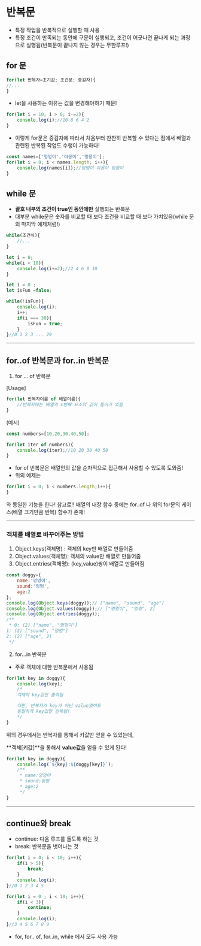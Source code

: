 # 반복문

- 특정 작업을 반복적으로 실행할 때 사용
- 특정 조건이 만족되는 동안에 구문이 실행되고, 조건이 어긋나면 끝나게 되는 과정으로 실행됨(반복문이 끝나지 않는 경우는 무한루프!)

## for 문

```jsx
for(let 반복자=초기값; 조건문; 증감자){
//...
}
```

- let을 사용하는 이유는 값을 변경해야하기 때문!

```jsx
for(let i = 10; i > 0; i-=2){
    console.log(i);//10 8 6 4 2
}
```

- 이렇게 for문은 증감자에 따라서 처음부터 찬찬히 반복할 수 있다는 점에서 배열과 관련된 반복된 작업도 수행이 가능하다!

```jsx
const names=['멍멍이','야옹이','멍뭉이'];
for(let i = 0; i < names.length; i++){
    console.log(names[i]);//멍멍이 야옹이 멍뭉이
}
```

## while 문

- **괄호 내부의 조건이 true인 동안에만** 실행되는 반복문
- 대부분 while문은 숫자를 비교할 때 보다 조건을 비교할 때 보다 가치있음(while 문의 마지막 예제처럼!)

```jsx
while(조건식){
	//...
}
```

```jsx
let i = 0;
while(i < 10){
    console.log(i+=2);//2 4 6 8 10
}
```

```jsx
let i = 0 ;
let isFun =false;

while(!isFun){
    console.log(i);
    i++;
    if(i === 30){
        isFun = true;
    }
}//0 1 2 3 ... 29
```

---

## for..of 반복문과 for..in 반복문

1. for ... of  반복문

[Usage]

```jsx
for(let 반복자이름 of 배열이름){
	//반복자에는 배열의 x번째 요소의 값이 들어가 있음
}
```

(예시)

```jsx
const numbers=[10,20,30,40,50];

for(let iter of numbers){
    console.log(iter);//10 20 30 40 50
}
```

- for of 반복문은 배열안의 값을 순차적으로 접근해서 사용할 수 있도록 도와줌!
- 위의 예제는

```jsx
for(let i = 0; i < numbers.length;i++){
}
```

와 동일한 기능을 한다! 참고로!! 배열의 내장 함수 중에는 for..of 나 위의 for문의 케이스(배열 크기만큼 반복) 함수가 존재!

---

### 객체를 배열로 바꾸어주는 방법

1. Object.keys(객체명) : 객체의 key만 배열로 만들어줌
2. Object.values(객체명): 객체의 value만 배열로 만들어줌
3. Object.entries(객체명): (key,value)쌍이 배열로 만들어짐

```jsx
const doggy={
    name:'멍멍이',
    sound:'멍멍',
    age:2
};
console.log(Object.keys(doggy));// ["name", "sound", "age"]
console.log(Object.values(doggy));// ["멍멍이", "멍멍", 2]
console.log(Object.entries(doggy));
/**
 * 0: (2) ["name", "멍멍이"]
1: (2) ["sound", "멍멍"]
2: (2) ["age", 2]
 */
```

2. for...in 반복문

- 주로 객체에 대한 반복문에서 사용됨

```jsx
for(let key in doggy){
    console.log(key);
    /*
    객체의 key값만 출력됨

    다만, 반복자가 key가 아닌 value였어도
    동일하게 key값만 반복됨!
    */
}
```

위의 경우에서는 반복자를 통해서 키값만 얻을 수 있었는데,

**객체[키값]**을 통해서 **value값**을 얻을 수 있게 된다!

```jsx
for(let key in doggy){
    console.log(`${key}:${doggy[key]}`);
    /**
     * name:멍멍이
     * sound:멍멍
     * age:2
     */
}
```

---

## continue와 break

- continue: 다음 루프를 돌도록 하는 것
- break: 반복문을 벗어나는 것

```jsx
for(let i = 0; i < 10; i++){
    if(i > 5){
        break;
    }
    console.log(i);
}//0 1 2 3 4 5
```

```jsx
for(let i = 0 ; i < 10; i++){
    if(i < 3){
        continue;
    }
    console.log(i);
}//3 4 5 6 7 8 9
```

- for, for.. of, for..in, while 에서 모두 사용 가능